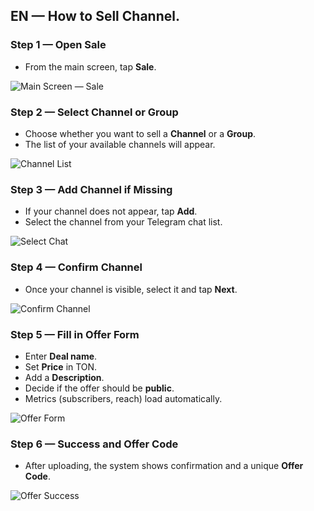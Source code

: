 ## EN — How to Sell Channel.

### Step 1 — Open Sale

* From the main screen, tap **Sale**.

![Main Screen — Sale](../../assets/2025-09-20_18-26-07.png)

### Step 2 — Select Channel or Group

* Choose whether you want to sell a **Channel** or a **Group**.
* The list of your available channels will appear.

![Channel List](../../assets/2025-09-20_18-28-31.png)

### Step 3 — Add Channel if Missing

* If your channel does not appear, tap **Add**.
* Select the channel from your Telegram chat list.

![Select Chat](../../assets/2025-09-20_18-30-56.png)

### Step 4 — Confirm Channel

* Once your channel is visible, select it and tap **Next**.

![Confirm Channel](../../assets/2025-09-20_18-33-00.png)

### Step 5 — Fill in Offer Form

* Enter **Deal name**.
* Set **Price** in TON.
* Add a **Description**.
* Decide if the offer should be **public**.
* Metrics (subscribers, reach) load automatically.

![Offer Form](../../assets/2025-09-20_18-34-08.png)

### Step 6 — Success and Offer Code

* After uploading, the system shows confirmation and a unique **Offer Code**.

![Offer Success](../../assets/2025-09-20_18-33-37.png)

